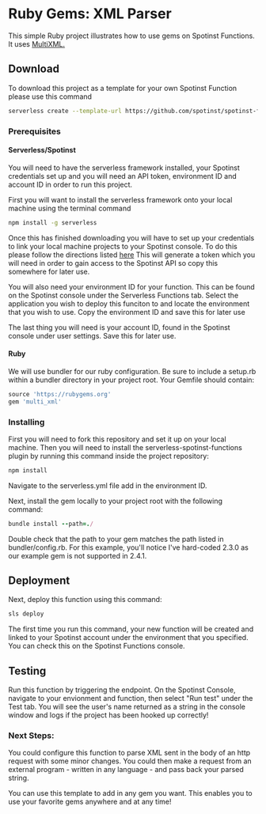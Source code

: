 # Ruby Gems: XML Parser

This simple Ruby project illustrates how to use gems on Spotinst Functions. It uses [MultiXML.](https://github.com/sferik/multi_xml)

## Download

To download this project as a template for your own Spotinst Function please use this command

```bash
serverless create --template-url https://github.com/spotinst/spotinst-functions-examples/tree/master/ruby-xml-parser
```


### Prerequisites
#### Serverless/Spotinst
You will need to have the serverless framework installed, your Spotinst credentials set up and you will need an API token, environment ID and account ID in order to run this project. 

First you will want to install the serverless framework onto your local machine using the terminal command

```bash
npm install -g serverless
```

Once this has finished downloading you will have to set up your credentials to link your local machine projects to your Spotinst console. To do this please follow the directions listed [here](https://serverless.com/framework/docs/providers/spotinst/guide/credentials/) This will generate a token which you will need in order to gain access to the Spotinst API so copy this somewhere for later use. 

You will also need your environment ID for your function. This can be found on the Spotinst console under the Serverless Functions tab. Select the application you wish to deploy this funciton to and locate the environment that you wish to use. Copy the environment ID and save this for later use

The last thing you will need is your account ID, found in the Spotinst console under user settings. Save this for later use.

#### Ruby

We will use bundler for our ruby configuration. Be sure to include a setup.rb within a bundler directory in your project root. Your Gemfile should contain:

```ruby
source 'https://rubygems.org'
gem 'multi_xml'
```

### Installing

First you will need to fork this repository and set it up on your local machine. Then you will need to install the serverless-spotinst-functions plugin by running this command inside the project repository:

```bash
npm install
```

Navigate to the serverless.yml file add in the environment ID.

Next, install the gem locally to your project root with the following command:
```ruby
bundle install --path=./
```

Double check that the path to your gem matches the path listed in bundler/config.rb. For this example, you'll notice I've hard-coded 2.3.0 as our example gem is not supported in 2.4.1.

## Deployment

Next, deploy this function using this command:

```bash
sls deploy
```

The first time you run this command, your new function will be created and linked to your Spotinst account under the environment that you specified. You can check this on the Spotinst Functions console. 

## Testing

Run this function by triggering the endpoint. On the Spotinst Console, navigate to your envionment and function, then select "Run test" under the Test tab. You will see the user's name returned as a string in the console window and logs if the project has been hooked up correctly!

### Next Steps:
You could configure this function to parse XML sent in the body of an http request with some minor changes. You could then make a request from an external program - written in any language - and pass back your parsed string. 

You can use this template to add in any gem you want. This enables you to use your favorite gems anywhere and at any time!





